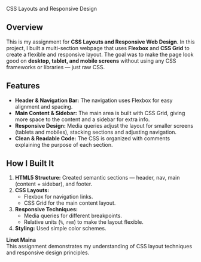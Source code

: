 CSS Layouts and Responsive Design

## Overview
This is my assignment for **CSS Layouts and Responsive Web Design**. In this project, I built a multi-section webpage that uses **Flexbox** and **CSS Grid** to create a flexible and responsive layout. The goal was to make the page look good on **desktop, tablet, and mobile screens** without using any CSS frameworks or libraries — just raw CSS.

## Features
- **Header & Navigation Bar:** The navigation uses Flexbox for easy alignment and spacing.
- **Main Content & Sidebar:** The main area is built with CSS Grid, giving more space to the content and a sidebar for extra info.
- **Responsive Design:** Media queries adjust the layout for smaller screens (tablets and mobiles), stacking sections and adjusting navigation.
- **Clean & Readable Code:** The CSS is organized with comments explaining the purpose of each section.

## How I Built It
1. **HTML5 Structure:** Created semantic sections — header, nav, main (content + sidebar), and footer.
2. **CSS Layouts:**
   - Flexbox for navigation links.
   - CSS Grid for the main content layout.
3. **Responsive Techniques:** 
   - Media queries for different breakpoints.
   - Relative units (`%`, `rem`) to make the layout flexible.
4. **Styling:** Used simple color schemes.

**Linet Maina**  
This assignment demonstrates my understanding of CSS layout techniques and responsive design principles.




